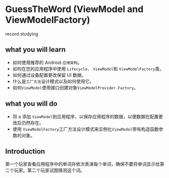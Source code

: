 # GuessTheWord (ViewModel and ViewModelFactory)
record studying

what you will learn
------------
- 如何使用推荐的 Android `应用架构`。
- 如何在您的应用程序中使用 `Lifecycle`、 `ViewModel`和 `ViewModelFactory`类。
- 如何通过设备配置更改保留 UI 数据。
- 什么是`工厂方法`设计模式以及如何使用它。
- 如何`ViewModel`使用接口创建对象`ViewModelProvider.Factory`。

what you will do
------------
- 将 a 添加 `ViewModel`到应用程序，以保存应用程序的数据，以便数据在配置更改后仍然存在。
- 使用 `ViewModelFactory`工厂方法设计模式来实例化`ViewModel`带有构造函数参数的对象。

Introduction
------------
第一个玩家查看应用程序中的单词并依次表演每个单词，确保不要将单词显示给第二个玩家。第二个玩家试图猜测这个词。

